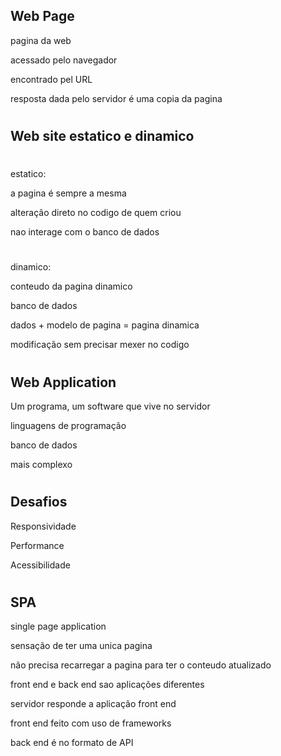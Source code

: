 ## Web Page

pagina da web

acessado pelo navegador

encontrado pel URL

resposta dada pelo servidor é uma copia da pagina

#
## Web site estatico e dinamico
#
estatico: 

a pagina é sempre a mesma

alteração direto no codigo de quem criou

nao interage com o banco de dados
#

dinamico:

conteudo da pagina dinamico

banco de dados 

dados + modelo de pagina = pagina dinamica

modificação sem precisar mexer no codigo
#
## Web Application
 

Um programa, um software que vive no servidor

linguagens de programação

banco de dados

mais complexo
#
## Desafios

Responsividade

Performance 

Acessibilidade
#
## SPA

single page application

sensação de ter uma unica pagina

não precisa recarregar a pagina para ter o conteudo atualizado 

front end e back end sao aplicações diferentes 

servidor responde a aplicação front end 

front end feito com uso de frameworks

back end é no formato de API


